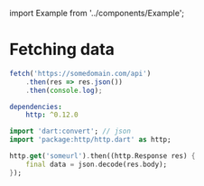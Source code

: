 import Example from '../components/Example';

# Fetching data

<Example reactnative>

```js
fetch('https://somedomain.com/api')
    .then(res => res.json())
    .then(console.log);
```

</Example>

<Example flutter>

```yaml
dependencies:
    http: ^0.12.0
```

```dart
import 'dart:convert'; // json
import 'package:http/http.dart' as http;

http.get('someurl').then((http.Response res) {
    final data = json.decode(res.body);
});

```

</Example>
